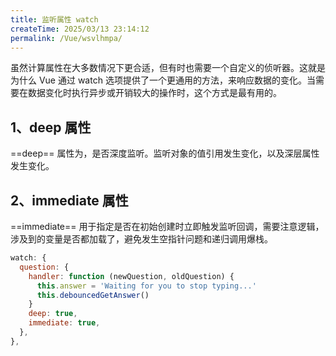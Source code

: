 ```yaml
---
title: 监听属性 watch
createTime: 2025/03/13 23:14:12
permalink: /Vue/wsvlhmpa/
---
```


虽然计算属性在大多数情况下更合适，但有时也需要一个自定义的侦听器。这就是为什么 Vue 通过 watch 选项提供了一个更通用的方法，来响应数据的变化。当需要在数据变化时执行异步或开销较大的操作时，这个方式是最有用的。

## 1、deep 属性

==deep== 属性为，是否深度监听。监听对象的值引用发生变化，以及深层属性发生变化。

## 2、immediate 属性

==immediate== 用于指定是否在初始创建时立即触发监听回调，需要注意逻辑，涉及到的变量是否都加载了，避免发生空指针问题和递归调用爆栈。

```js
watch: {
  question: {
    handler: function (newQuestion, oldQuestion) {
      this.answer = 'Waiting for you to stop typing...'
      this.debouncedGetAnswer()
    }
    deep: true,
    immediate: true,
  },
},
```
